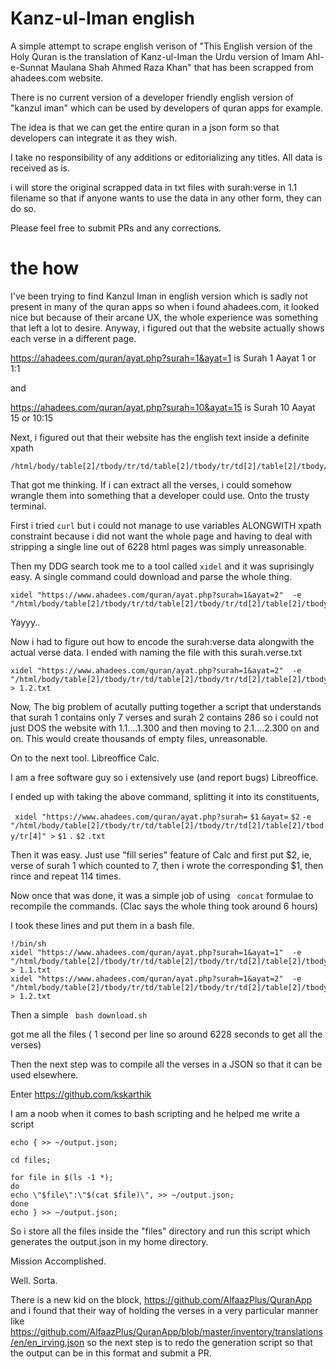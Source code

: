 # Kanz-ul-Iman  english


A simple attempt to scrape english verison of "This English version of the Holy Quran is the translation of Kanz-ul-Iman the Urdu version of Imam Ahl-e-Sunnat Maulana Shah Ahmed Raza Khan" 
that has been scrapped from ahadees.com website.

There is no current version of a developer friendly english version of "kanzul iman" which can be used by developers of quran apps for example.

The idea is that we can get the entire quran in a json form so that developers can  integrate it as they wish.


I take no responsibility of any additions or editorializing any titles. All data is received as is.

i will store the original scrapped data in txt files with surah:verse in 1.1 filename so that if anyone wants to use the data in any other form, they can do so. 

Please feel free to submit PRs and any corrections.


# the how

I've been trying to find Kanzul Iman in english version which is sadly not present in many of the quran apps so when i found ahadees.com, it looked nice but because of their arcane UX, the whole experience was something that left a lot to desire. 
Anyway, i figured out that the website actually shows each verse in a different page.

https://ahadees.com/quran/ayat.php?surah=1&ayat=1 is Surah 1 Aayat 1 or 1:1

and 

https://ahadees.com/quran/ayat.php?surah=10&ayat=15 is Surah 10 Aayat 15 or 10:15

Next, i figured out that their website has the english text inside a definite xpath

```
/html/body/table[2]/tbody/tr/td/table[2]/tbody/tr/td[2]/table[2]/tbody/tr[4]
```

That got me thinking. If i can extract all the verses, i could somehow wrangle them into something that a developer could use. Onto the trusty terminal.

First i tried ```curl``` but i could not manage to use variables ALONGWITH xpath constraint because i did not want the whole page and having to deal with stripping a single line out of 6228 html pages was simply unreasonable.

Then my DDG search took me to a tool called ```xidel``` and it was suprisingly easy. A single command could download and parse the whole thing.

```
xidel "https://www.ahadees.com/quran/ayat.php?surah=1&ayat=2"  -e  "/html/body/table[2]/tbody/tr/td/table[2]/tbody/tr/td[2]/table[2]/tbody/tr[4]" 
```

Yayyy..

Now i had to figure out how to encode the surah:verse data alongwith the actual verse data. I ended with naming the file with this surah.verse.txt

```
xidel "https://www.ahadees.com/quran/ayat.php?surah=1&ayat=2"  -e  "/html/body/table[2]/tbody/tr/td/table[2]/tbody/tr/td[2]/table[2]/tbody/tr[4]" > 1.2.txt
```

Now, The big problem of acutally putting together a script that understands that surah 1 contains only 7 verses and surah 2 contains 286 so i could not just DOS the website with 1.1....1.300 and then moving to 2.1....2.300 on and on. This would create thousands of empty files, unreasonable.

On to the next tool. Libreoffice Calc.

I am a free software guy so i extensively use (and report bugs) Libreoffice.

I ended up with taking the above command, splitting it into its constituents,

```  xidel "https://www.ahadees.com/quran/ayat.php?surah= ```  ```$1``` ```&ayat=``` ```$2``` ```-e  "/html/body/table[2]/tbody/tr/td/table[2]/tbody/tr/td[2]/table[2]/tbody/tr[4]" >``` ```$1``` ```.``` ```$2``` ```.txt```

Then it was easy. Just use "fill series" feature of Calc and first put $2, ie, verse of surah 1 which counted to 7, then i wrote the corresponding $1, then rince and repeat 114 times. 

Now once that was done, it was a simple job of using ``` concat``` formulae to recompile the commands. (Clac says the whole thing took around 6 hours)

I took these lines and put them in a bash file.


```
!/bin/sh
xidel "https://www.ahadees.com/quran/ayat.php?surah=1&ayat=1"  -e  "/html/body/table[2]/tbody/tr/td/table[2]/tbody/tr/td[2]/table[2]/tbody/tr[4]" > 1.1.txt
xidel "https://www.ahadees.com/quran/ayat.php?surah=1&ayat=2"  -e  "/html/body/table[2]/tbody/tr/td/table[2]/tbody/tr/td[2]/table[2]/tbody/tr[4]" > 1.2.txt
```

Then a simple 
``` bash download.sh```

got me all the files ( 1 second per line so around 6228 seconds to get all the verses)

Then the next step was to compile all the verses in a JSON so that it can be used elsewhere.

Enter https://github.com/kskarthik 

I am a noob when it comes to bash scripting and he helped me write a script

```
echo { >> ~/output.json;

cd files;

for file in $(ls -1 *);
do
echo \"$file\":\"$(cat $file)\", >> ~/output.json;
done
echo } >> ~/output.json;
```
So i store all the files inside the "files" directory and run this script which generates the output.json in my home directory. 

Mission Accomplished.

Well. Sorta.

There is a new kid on the block, https://github.com/AlfaazPlus/QuranApp and i found that their way of holding the verses in a very particular manner like https://github.com/AlfaazPlus/QuranApp/blob/master/inventory/translations/en/en_irving.json so the next step is to redo the generation script so that the output can be in this format and submit a PR.



